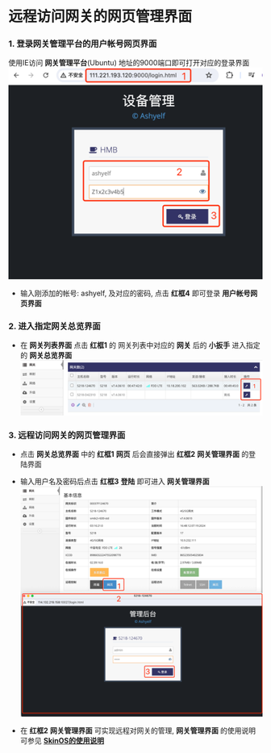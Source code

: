 

# 远程访问网关的网页管理界面

###  1. 登录网关管理平台的用户帐号网页界面   

使用IE访问 **网关管理平台**(Ubuntu) 地址的9000端口即可打开对应的登录界面   
![avatar](./ashyelf_login_cn.jpg)   
- 输入刚添加的帐号: ashyelf, 及对应的密码, 点击 **红框4** 即可登录 **用户帐号网页界面**   

### 2. 进入指定网关总览界面

- 在 **网关列表界面** 点击 **红框1** 的 网关列表中对应的 **网关** 后的 **小扳手** 进入指定的 **网关总览界面**   
![avatar](./gwlist_select_cn.jpg)   
 
### 3. 远程访问网关的网页管理界面

- 点击 **网关总览界面** 中的 **红框1** **网页** 后会直接弹出 **红框2** **网关管理界面** 的登陆界面
- 输入用户名及密码后点击 **红框3** **登陆** 即可进入 **网关管理界面**   
![avatar](./gateway_config_ui_cn.jpg)   

- 在 **红框2** **网关管理界面** 可实现远程对网关的管理, **网关管理界面** 的使用说明可参见 **[SkinOS的使用说明](../readme_cn.md)**





